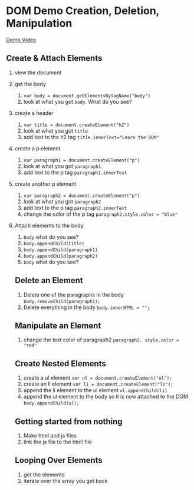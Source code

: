 # DOM Demo Creation, Deletion, Manipulation
[Demo Video](https://www.youtube.com/watch?v=a2AU1mIzRkc&feature=youtu.be)

## Create & Attach Elements

1. view the document

2. get the body

   1. `var body = document.getElementsByTagName("body")`
   2. look at what you got `body`. What do you see?

3. create a header

   1. `var title = document.createElement("h2")`
   2. look at what you got `title`
   3. add text to the h2 tag `title.innerText="Learn the DOM"`

4. create a p element

   1. `var paragraph1 = document.createElement("p")`
   2. look at what you got `paragraph1`
   3. add text to the p tag `paragraph1.innerText`

5. create another p element

   1. `var paragraph2 = document.createElement("p")`
   2. look at what you got `paragraph2`
   3. add text to the p tag `paragraph2.innerText`
   4. change the color of the p tag `paragraph2.style.color = "blue"`

6. Attach elements to the body

   1. `body` what do you see?
   2. `body.appendChild(title)`
   3. `body.appendChild(paragraph1)`
   4. `body.appendChild(paragraph2)`
   5. `body` what do you see?

   ## Delete an Element

   1. Delete one of the paragraphs in the body `body.removeChild(paragraph1);`
   2. Delete everything in the body `body.innerHTML = "";`

   ## Manipulate an Element

   1. change the text color of paragraph2 `paragraph2. style.color = "red"`

   ## Create Nested Elements

   1. create a ul element `var ul = document.createElement("ul");`
   2. create an li element `var li = document.createElement("li");`
   3. append the li element to the ul element `ul.appendChild(li)`
   4. append the ul element to the body so it is now attached to the DOM `body.appendChild(ul);`

   ## Getting started from nothing

   1. Make html and js files
   2. link the js file to the html file

   ## Looping Over Elements

   1. get the elements
   2. iterate over the array you get back

   ​

   ​
